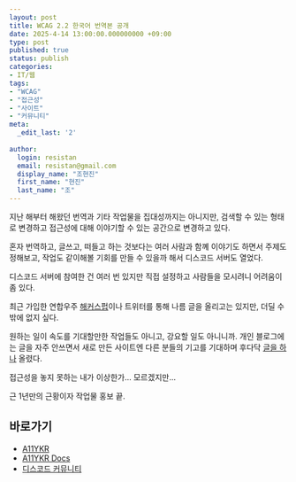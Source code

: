 ```yaml
---
layout: post
title: WCAG 2.2 한국어 번역본 공개
date: 2025-4-14 13:00:00.000000000 +09:00
type: post
published: true
status: publish
categories:
- IT/웹
tags:
- "WCAG"
- "접근성"
- "사이트"
- "커뮤니티"
meta:
  _edit_last: '2'
  
author:
  login: resistan
  email: resistan@gmail.com
  display_name: "조현진"
  first_name: "현진"
  last_name: "조"
---
```


지난 해부터 해왔던 번역과 기타 작업물을 집대성까지는 아니지만, 검색할 수 있는 형태로 변경하고 접근성에 대해 이야기할 수 있는 공간으로 변경하고 있다.

혼자 번역하고, 글쓰고, 떠들고 하는 것보다는 여러 사람과 함꼐 이야기도 하면서 주제도 정해보고, 작업도 같이해볼 기회를 만들 수 있을까 해서 디스코드 서버도 열었다.

디스코드 서버에 참여한 건 여러 번 있지만 직접 설정하고 사람들을 모시려니 어려움이 좀 있다. 

최근 가입한 연합우주 [해커스펍](https://hackers.pub/)이나 트위터를 통해 나름 글을 올리고는 있지만, 더딜 수밖에 없지 싶다.

원하는 일이 속도를 기대할만한 작업들도 아니고, 강요할 일도 아니니까. 개인 블로그에는 글을 자주 안쓰면서 새로 만든 사이트엔 다른 분들의 기고를 기대하며 후다닥 [글을 하나](https://a11ykr.github.io/stories/accessibility-is-important/) 올렸다.

접근성을 놓지 못하는 내가 이상한가... 모르겠지만...

근 1년만의 근황이자 작업물 홍보 끝.

## 바로가기

* [A11YKR](https://a11ykr.github.io/)
* [A11YKR Docs](https://a11ykr.github.io/docs/)
* [디스코드 커뮤니티](https://discord.gg/9ZXYJWDjWR)
